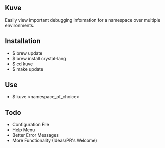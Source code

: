 ## Kuve
Easily view important debugging information for a namespace over multiple environments.

## Installation
- $ brew update
- $ brew install crystal-lang
- $ cd kuve
- $ make update

## Use
- $ kuve <namespace_of_choice>

## Todo
- Configuration File
- Help Menu
- Better Error Messages
- More Functionality (Ideas/PR's Welcome)
